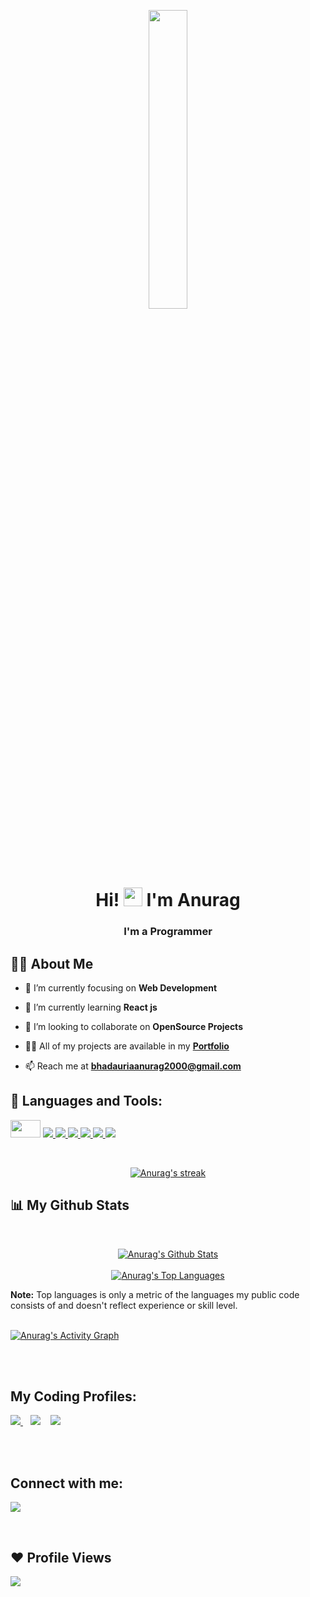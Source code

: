 <p href="#" align="center"><img width="35%" height="auto" src="https://wahdii.com/wp-content/uploads/2021/02/71cdbbffdfa1972b242e628009a60413-1.png"/></p>

<h1 align="center">Hi! <img src="https://raw.githubusercontent.com/MartinHeinz/MartinHeinz/master/wave.gif" width="30px" height="30px"> I'm Anurag</h1>
<h3 align="center">I'm a Programmer</h3>


## 🙋‍♂️ About Me

- 🔭 I’m currently focusing on **Web Development**

- 🌱 I’m currently learning **React js**

- 👯 I’m looking to collaborate on **OpenSource Projects**

- 👨‍💻 All of my projects are available in my **<a href="https://anurag-theta.vercel.app/" target="_blank">Portfolio</a>**

- 📫 Reach me at **bhadauriaanurag2000@gmail.com**


## 🚀 Languages and Tools:

<p align="left"> 
    <a href="https://tailwindcss.com" target="_blank"><img src="https://seeklogo.com/images/T/tailwind-css-logo-5AD4175897-seeklogo.com.png" height='28px' width='48px'/></a>
    <a href="https://reactjs.org/" target="_blank"> <img src="https://img.icons8.com/color/48/000000/react-native.png"/> </a>
    <a href="https://developer.mozilla.org/en-US/docs/Web/JavaScript" target="_blank"> <img src="https://img.icons8.com/color/48/000000/javascript.png"/> </a> 
    <a href="https://www.w3.org/html/" target="_blank"> <img src="https://img.icons8.com/color/48/000000/html-5.png"/> </a> 
    <!--<a href="https://www.w3schools.com/css/" target="_blank"> <img src="https://img.icons8.com/color/48/000000/css3.png"/> </a>-->
    <a href="https://getbootstrap.com" target="_blank"> <img src="https://img.icons8.com/color/48/000000/bootstrap.png"/> </a> 
    <a href="https://www.python.org" target="_blank"> <img src="https://img.icons8.com/color/48/000000/python.png"/> </a>  
    <!--<a style="padding-right:8px;" href="https://www.mysql.com/" target="_blank"> <img src="https://img.icons8.com/fluent/50/000000/mysql-logo.png"/> </a>  -->
    <!--<a href="https://git-scm.com/" target="_blank"> <img src="https://img.icons8.com/color/48/000000/git.png"/> </a>-->
    <a href="https://www.cloudskillsboost.google/public_profiles/d8540813-9183-4d8c-89b1-3cb0e0c91f9f" target="_blank"><img src="https://img.icons8.com/color/48/000000/google-cloud.png"/></a>
</p>

<!-- [![React Badge](https://img.shields.io/badge/-React-61DBFB?style=for-the-badge&labelColor=black&logo=react&logoColor=61DBFB)](#)  [![Javascript Badge](https://img.shields.io/badge/-Javascript-F0DB4F?style=for-the-badge&labelColor=black&logo=javascript&logoColor=F0DB4F)](#) [![Typescript Badge](https://img.shields.io/badge/-Typescript-007acc?style=for-the-badge&labelColor=black&logo=typescript&logoColor=007acc)](#) [![Nodejs Badge](https://img.shields.io/badge/-Nodejs-3C873A?style=for-the-badge&labelColor=black&logo=node.js&logoColor=3C873A)](#) [![GraphQL Badge](https://img.shields.io/badge/-GraphQl-e535ab?style=for-the-badge&labelColor=black&logo=node.js&logoColor=e535ab)](#) -->
<br/>
 

<p align="center">
    <a href="https://github.com/singhanurrag/github-readme-streak-stats">
        <img title="🔥 Get streak stats for your profile at git.io/streak-stats" alt="Anurag's streak" src="https://github-readme-streak-stats.herokuapp.com/?user=singhanurrag&theme=black-ice&hide_border=true&stroke=0000&background=060A0CD0"/>
    </a>
</p>

## 📊 My Github Stats

  <br/>
  <p align="center">
    <a href="https://github.com/singhanurrag/github-readme-stats"><img alt="Anurag's Github Stats" src="https://github-readme-stats.vercel.app/api?username=singhanurrag&show_icons=true&count_private=true&theme=react&hide_border=true&bg_color=0D1117" /></a>
    <br/><br/>
  <a href="https://github.com/singhanurrag/github-readme-stats"><img alt="Anurag's Top Languages" src="https://github-readme-stats.vercel.app/api/top-langs/?username=singhanurrag&langs_count=8&count_private=true&layout=compact&theme=react&hide_border=true&bg_color=0D1117" /></a>
  <br/></p>
  <b>Note:</b> Top languages is only a metric of the languages my public code consists of and doesn't reflect experience or skill level.


<br/>
<br/>

<a href="https://github.com/singhanurrag/github-readme-activity-graph"><img alt="Anurag's Activity Graph" src="https://activity-graph.herokuapp.com/graph?username=singhanurrag&bg_color=0D1117&color=5BCDEC&line=5BCDEC&point=FFFFFF&hide_border=true" /></a>

<br/>
<br/>

## My Coding Profiles:
<a href="https://leetcode.com/_anuraag_" target="_blank"><img src="https://img.icons8.com/external-tal-revivo-shadow-tal-revivo/50/000000/external-level-up-your-coding-skills-and-quickly-land-a-job-logo-shadow-tal-revivo.png"/> </a> &nbsp;&nbsp;
<a href="https://codechef.com/users/Anurag231" target="_blank"><img src="https://img.icons8.com/ios/50/000000/codechef.png"/></a> &nbsp;&nbsp;
<a href="https://www.hackerrank.com/A_1901640100066" target="_blank"> <img src="https://img.icons8.com/external-tal-revivo-shadow-tal-revivo/48/000000/external-hackerrank-is-a-technology-company-that-focuses-on-competitive-programming-logo-shadow-tal-revivo.png"/></a>


<br/>
<br/>

## Connect with me:
<p align="left">

<!--<a href = "https://www.linkedin.com/in/anuragsbhadauria/" target="_blank"><img src="https://img.icons8.com/fluent/48/000000/linkedin.png"/></a>-->
<!--<a href = "https://twitter.com/anurrag_" target="_blank"><img src="https://img.icons8.com/fluent/48/000000/twitter.png"/></a>-->
<a href = "https://www.instagram.com/_anuraag_/" target="_blank"><img src="https://img.icons8.com/fluent/48/000000/instagram-new.png"/></a>
 

</p>
<br/>

## ❤  Profile Views
<a href="https://github.com/Meghna-DAS/github-profile-views-counter">
    <img src="https://komarev.com/ghpvc/?username=singhanurrag">
</a>
<!--<a href="https://github.com/singhanurrag?tab=followers"><img src="https://img.shields.io/github/followers/singhanurrag?label=Followers&style=social" alt="GitHub Badge"></a>-->
